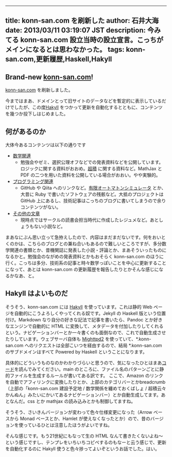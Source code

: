 ------
title: konn-san.com を刷新した
author: 石井大海
date: 2013/03/11 03:19:07 JST
description: 今みてる konn-san.com 設立当時の設立宣言。こっちがメインになるとは思わなかった。
tags: konn-san.com,更新履歴,Haskell,Hakyll
------

Brand-new [konn-san.com](http://konn-san.com)!
------------------------------------
[konn-san.com](http://konn-san.com) を刷新しました。

今まではまあ、ドメインとって旧サイトのデータなどを暫定的に表示しているだけでしたが、この度[Hakyll](http://jaspervdj.be/hakyll/) をつかって更新を自動化するとともに、コンテンツを幾つか投下しはじめました。

何があるのか
-----------------
大体今あるコンテンツは以下の通りです

* [数学関連](http://konn-san.com/math/)
    * 勉強会やゼミ、選択公理オフなどでの発表資料などを公開しています。ロジックに関する資料がおおめ。[超積](http://konn-san.com/math/ultraproduct.html) に関する資料など。MathJax と PDF の二つを用いた資料を公開している場合がおおい。やや実験的。
* [プログラミング関連](http://konn-san.com/math/)
    * GitHub や Qiita へのリンクなど。[有限オートマトンシミュレータ](http://konn-san.com/prog/automaton/) とか、大昔に Ruby で書いたソフトウェアの残骸など。大抵のプロジェクトは GitHub 上にあるし、技術記事はこっちのブログに書いてしまうので余りコンテンツがない。
* [その他の文章](http://konn-san.com/writing/)
    * 現時点ではサークルの読書会担当時代に作成したレジュメなど。あとしょうもない小説など。

まあなにぶん思い立って急拵えしたので、内容はまだまだないです。何をおいとくのかは、こちらのブログとの兼ね合いもあるので難しいところですが、多分数学関連の書類とか、昔機関誌に発表した小説・評論とか、まあそういったものになるかと。勉強会のながめの発表資料とかもおそらく konn-san.com のほうに行く。こっちは多分、技術系の記事と時々数学っぽいことを中心に更新することになって、あとは konn-san.com の更新履歴を報告したりとかそんな感じになるかなあ、と。

Hakyll はよいものだ
-------------------------
そうそう、konn-san.com には [Hakyll](http://jaspervdj.be/hakyll/) を使っています。これは静的 Web ページを自動的にこうよろしくやってくれる奴です。Jekyll の Haskell 版という位置付け。Markdown なり自分の好きな記法で記事を書いたら、Pandoc とか好きなエンジンで自動的に HTML に変換して、メタデータを付加したりしてくれるという。ナビゲーションバーとか一々書くのも面倒なので、これで自動生成させたりしています。ウェブサーバ自体も [Mighttpd2](http://mew.org/~kazu/proj/mighttpd/en/) を使っていて、*.konn-san.com へのリクエストは全部こいつを経由するので、結局 *.konn-san.com のサブドメインはすべて Powered by Haskell ということになります。

具体的にどういうものなのかわかりづらいと思うので、気になったひとはまあ[コード](http://gitweb.konn-san.com/repo/konn-sancom/blob/master/site.hs)を読んでみてください。main のところに、ファイル名のパターンごとに静的ファイルを生成するルールが書いてある訳です。
ここで、Amazon のリンクを自動でアフィリンクに変換したりとか、上部のカテゴリバーとかbreadcrumb（上部の「konn-san.com 建設予定地 / 数学関係を纏めておくばしょ / 超積云々かんぬん」みたいにかいてあるナビゲーションバー）とか自動生成してます。あとなんだ。css とか mathjax の読み込みとかも制御してますね。

そうそう、さいきんバージョンが変わって色々仕様変更になった（Arrow ベースから Monad ベースとか、Hamlet が使えなくなったとか）ので、昔のバージョンを使っているひとは注意したほうがよいですね。

そんな感じです。もう21世紀にもなって生の HTML なんて書きたくないよね〜という感じですし、テンプレをいちいちコピペするのもなーと云う感じで、更新を自動化するのに Hakyll 使うと色々捗ってよいぞというお話でした。はい。
